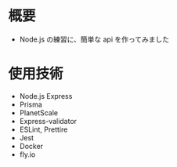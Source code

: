 # 概要

- Node.js の練習に、簡単な api を作ってみました

# 使用技術

- Node.js Express
- Prisma
- PlanetScale
- Express-validator
- ESLint, Prettire
- Jest
- Docker
- fly.io
